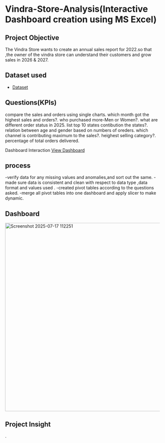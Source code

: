 # Vindra-Store-Analysis(Interactive Dashboard creation using MS Excel)
## Project Objective 
The Vindra Store wants to create an annual sales report for 2022.so that ,the owner of the vindra store can understand their customers and grow sales in 2026 & 2027.
## Dataset used 
- <a href="https://github.com/Sahilali2003/Vindra-Store-Analysis/blob/main/Vrinda%20Store%20Data%20Analysis.xlsx">Dataset</a>

 ## Questions(KPIs)
 compare the sales and orders using single charts.
 which month got the highest sales and orders?.
 who purchased more-Men or Women?.
 what are different order status in 2025.
 list top 10 states contibution the states?.
 relation between age and gender based on numbers of oreders.
 which channel is contributing maximum to the sales?.
 heighest selling category?.
 percentage of total orders delivered.

 Dashboard Interaction <a href="https://github.com/Sahilali2003/Vindra-Store-Analysis/blob/main/Screenshot%202025-07-17%20112251.png">View Dashboard</a>

## process
-verify data for any missing values and anomalies,and sort out the same.
-made sure data is consistent and clean with respect to data type ,data format and values used .
-created pivot tables according to the questions asked.
-merge all pivot tables into one dashboard and apply slicer to make dynamic.

## Dashboard
<img width="1385" height="613" alt="Screenshot 2025-07-17 112251" src="https://github.com/user-attachments/assets/196ddfa5-91c1-4fe6-a5a0-93541cbc51ac" />

## Project Insight
.



